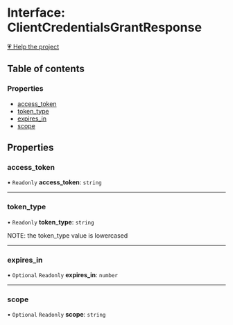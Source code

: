# Interface: ClientCredentialsGrantResponse

[💗 Help the project](https://github.com/sponsors/panva)

## Table of contents

### Properties

- [access\_token](ClientCredentialsGrantResponse.md#access_token)
- [token\_type](ClientCredentialsGrantResponse.md#token_type)
- [expires\_in](ClientCredentialsGrantResponse.md#expires_in)
- [scope](ClientCredentialsGrantResponse.md#scope)

## Properties

### access\_token

• `Readonly` **access\_token**: `string`

___

### token\_type

• `Readonly` **token\_type**: `string`

NOTE: the token_type value is lowercased

___

### expires\_in

• `Optional` `Readonly` **expires\_in**: `number`

___

### scope

• `Optional` `Readonly` **scope**: `string`
